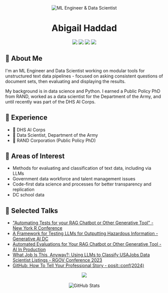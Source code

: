 <div align="center">
  <img src="https://img.shields.io/badge/ML%20Engineer-Data%20Scientist-blue?style=for-the-badge" alt="ML Engineer & Data Scientist"/>
  <h1>Abigail Haddad</h1>
</div>

<p align="center">
  <a href="mailto:abigail.haddad@gmail.com"><img src="https://img.shields.io/badge/Email-Contact-blue?style=flat-square&logo=gmail"></a>
  <a href="https://www.linkedin.com/in/abigail-haddad/"><img src="https://img.shields.io/badge/LinkedIn-Connect-blue?style=flat-square&logo=linkedin"></a>
  <a href="https://presentofcoding.substack.com/"><img src="https://img.shields.io/badge/Substack-Subscribe-orange?style=flat-square&logo=substack"></a>
  <a href="https://abigailhaddad.github.io/"><img src="https://img.shields.io/badge/Portfolio-Visit-green?style=flat-square&logo=github"></a>
</p>

## 👋 About Me
I'm an ML Engineer and Data Scientist working on modular tools for unstructured text data pipelines - focused on asking consistent questions of document sets, then evaluating and displaying the results.

My background is in data science and Python. I earned a Public Policy PhD from RAND, worked as a data scientist for the Department of the Army, and until recently was part of the DHS AI Corps.

## 💼 Experience
- 🔹 DHS AI Corps
- 🔹 Data Scientist, Department of the Army
- 🔹 RAND Corporation (Public Policy PhD)

## 🎯 Areas of Interest
- Methods for evaluating and classification of text data, including via LLMs
- Government data workforce and talent management issues
- Code-first data science and processes for better transparency and replication
- DC school data

## 🎤 Selected Talks
- ["Automating Tests for your RAG Chatbot or Other Generative Tool" - New York R Conference](https://www.youtube.com/watch?v=tc2wwPoEFKc)
- [A Framework for Testing LLMs for Outputting Hazardous Information - Generative AI DC](https://www.youtube.com/watch?v=JfHDXICVBNg)
- [Automated Evaluations for Your RAG Chatbot or Other Generative Tool - AI In Production](https://home.mlops.community/home/videos/automated-evaluations-for-your-rag-chatbot-or-other-generative-tool)
- [What Job Is This, Anyway?: Using LLMs to Classify USAJobs Data Scientist Listings - RGOV Conference 2023](https://www.youtube.com/watch?v=Wu4vtPMBKLM)
- [GitHub: How To Tell Your Professional Story - posit::conf(2024)](https://www.youtube.com/watch?v=R-bPjavai5A)

<div align="center">
  <a href="https://presentofcoding.substack.com/"><img src="https://img.shields.io/badge/Read%20my%20articles%20on%20Substack-FF6719?style=for-the-badge&logo=substack&logoColor=white"></a>
</div>

<br>

<div align="center">
  <img src="https://github-readme-stats.vercel.app/api?username=abigailhaddad&show_icons=true&theme=github_dark&hide_border=true" alt="GitHub Stats" />
</div>